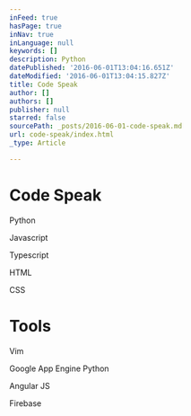 ```yaml
---
inFeed: true
hasPage: true
inNav: true
inLanguage: null
keywords: []
description: Python
datePublished: '2016-06-01T13:04:16.651Z'
dateModified: '2016-06-01T13:04:15.827Z'
title: Code Speak
author: []
authors: []
publisher: null
starred: false
sourcePath: _posts/2016-06-01-code-speak.md
url: code-speak/index.html
_type: Article

---
```

# Code Speak

Python

Javascript

Typescript

HTML

CSS

# Tools  

Vim

Google App Engine Python

Angular JS

Firebase